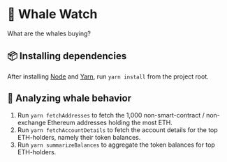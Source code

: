 # :whale2: Whale Watch

What are the whales buying?
## :package: Installing dependencies

After installing [Node](https://nodejs.org) and [Yarn](https://yarnpkg.com/), run `yarn install` from the project root.

## :microscope: Analyzing whale behavior 

1. Run `yarn fetchAddresses` to fetch the 1,000 non-smart-contract / non-exchange Ethereum addresses holding the most ETH.
2. Run `yarn fetchAccountDetails` to fetch the account details for the top ETH-holders, namely their token balances.
3. Run `yarn summarizeBalances` to aggregate the token balances for top ETH-holders.